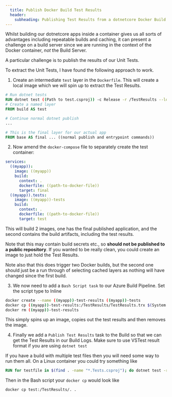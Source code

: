```yaml
---
  title: Publish Docker Build Test Results
  header:
    subheading: Publishing Test Results from a dotnetcore Docker Build in Azure Pipelines
---
```


Whilst building our dotnetcore apps inside a container gives us all sorts of advantages including repeatable builds and caching, 
it can present a challenge on a build server since we are running in the context of the Docker container, *not* the Build Server.

A particular challenge is to publish the results of our Unit Tests.

To extract the Unit Tests, I have found the following approach to work.

1. Create an intermediate `test` layer in the `Dockerfile`. This will create a local image which we will spin up to extract the Test Results.

```dockerfile
# Run dotnet tests
RUN dotnet test ((Path to test.csproj)) -c Release -r /TestResults --logger "trx;LogFileName=TestResults.trx"
# Create a named layer
FROM build AS test

# Continue normal dotnet publish
...

# This is the final layer for our actual app
FROM base AS final ... ((normal publish and entrypoint commands))
```

2. Now amend the `docker-compose` file to separately create the test container:

```yaml
services:
  ((myapp)):
    image: ((myapp))
    build:
      context: .
      dockerfile: ((path-to-docker-file))
      target: final
  ((myapp)).tests:
    image: ((myapp))-tests
    build:
      context: .
      dockerfile: ((path-to-docker-file))
      target: test
```

This will build 2 images, one has the final published application, and the second contains the build artifacts, 
including the test results. 

Note that this may contain build secrets etc., so **should not be published to a public repository**.
If you wanted to be really clean, you could create an image to just hold the Test Results.

Note also that this does trigger two Docker builds, but the second one should just be a run through of selecting cached layers as 
nothing will have changed since the first build.

3. We now need to add a `Bash Script task` to our Azure Build Pipeline. Set the script type to Inline

```bash
docker create --name ((myapp))-test-results ((myapp))-tests
docker cp ((myapp))-test-results:/TestResults/TestResults.trx $(System.DefaultWorkingDirectory)
docker rm ((myapp))-test-results
```

This simply spins up an image, copies out the test results and then removes the image.

4. Finally we add a `Publish Test Results` task to the Build so that we can get the Test Results in our Build Logs. 
Make sure to use VSTest result format if you are using `dotnet test`

If you have a build with multiple test files then you will need some way to run them all. On a Linux container you could try something like

```dockerfile
RUN for testfile in $(find . -name "*.Tests.csproj"); do dotnet test -r /TestResults --logger "trx" ${testfile}; done
```

Then in the Bash script your `docker cp` would look like 

```bash
docker cp test:/TestResults/. .
```
